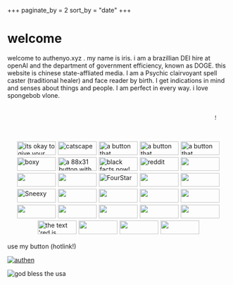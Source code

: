 +++
paginate_by = 2
sort_by = "date"
+++
# welcome

welcome to authenyo.xyz . my name is iris. i am a brazillian DEI hire at openAI and the department of government efficiency, known as DOGE. this website is chinese state-affliated media. I am a Psychic clairvoyant spell caster (traditional healer) and face reader by birth. I get indications in mind and senses about things and people. I am perfect in every way. i love spongebob vlone. 
<marquee style="margin: 30px">
          <a href="/pages/freemoney.html">click here for free money</a>
        </marquee>
<div style="display:flex; align-items:center; justify-content:center; gap:5px; padding:5px; flex-wrap:wrap;">
     <div style="flex:0 0 auto;">
          <img src="/images/brolove.gif" alt="its okay to give your bros some love" width="88" height="31" style="display:block; object-fit:contain;"/>
     </div>
     <div style="flex:0 0 auto;">
          <img src="/images/catscape2.gif" alt="catscape" width="88" height="31" style="display:block; object-fit:contain;"/>
     </div>
     <a href="https://unsaved.info" target="_blank">
     <div style="flex:0 0 auto;">
          <img src="/images/image21.png" alt="a button that redirects you to kiwi smoke's site" width="88" height="31" style="display:block; object-fit:contain;"/>
     </div>
     </a>
     <a href="https://caperflower.com" target="_blank">
     <div style="flex:0 0 auto;">
          <img src="/images/caperflower.png" alt="a button that redirects you to the caperflower website" width="88" height="31" style="display:block; object-fit:contain;"/>
     </div>
     </a>
     <a href="https://thatwasfuckingawesome.com" target="_blank">
     <div style="flex:0 0 auto;">
          <img src="/images/quinn.png" alt="a button that redirects you to quinn's site" width="88" height="31" style="display:block; object-fit:contain;"/>
     </div>
     </a>
     <a href="https://boxy.neocities.org/" target="_blank">
     <div style="flex:0 0 auto;">
          <img src="/images/ggPng.png" alt="boxy" width="88" height="31" style="display:block; object-fit:contain;"/>
     </div>
     </a>
     <div style="flex:0 0 auto;">
          <img src="/images/midi_files_now.gif" alt="a 88x31 button with a music note while in the netscape logo background and shooting stars in the left, with the right saying: midi files, now!" width="88" height="31" style="display:block; object-fit:contain;"/>
     </div>
     <div style="flex:0 0 auto;">
          <img src="/images/blackfacts.gif" alt="black facts now!" width="88" height="31" style="display:block; object-fit:contain;"/>
     </div>
     <div style="flex:0 0 auto;">
          <img src="/images/reddit.gif" alt="reddit" width="88" height="31" style="display:block; object-fit:contain;"/>
     </div>
     <a href="https://karebu.gay" target="_blank">
     <div style="flex:0 0 auto;">
          <img src="/images/jadekare.png" alt="" width="88" height="31" style="display:block; object-fit:contain;"/>
     </div>
     </a>
     <a href="https://fsky.io" target="_blank">
     <div style="flex:0 0 auto;">
          <img src="/images/badge.png" alt="" width="88" height="31" style="display:block; object-fit:contain;"/>
     </div>
     </a>
     <a href="https://autumn.town" target="_blank">
     <div style="flex:0 0 auto;">
          <img src="/images/New%20Project(2).gif" alt="" width="88" height="31" style="display:block; object-fit:contain;"/>
     </div>
     </a>
     <a href="https://fourstar.nekoweb.org" target="_blank">
     <div style="flex:0 0 auto;">
          <img src="/images/fourstar.gif "FourStar"" alt="FourStar" width="88" height="31" style="display:block; object-fit:contain;"/>
     </div>
     </a>
     <a href="https://youtu.be/03CmiLP_Bx0?si=w8IqeWEV615GdeHF" target="_blank">
     <div style="flex:0 0 auto;">
          <img src="/images/ty.gif" alt="" width="88" height="31" style="display:block; object-fit:contain;"/>
     </div>
     </a>
     <a href="https://larsfrommars.neocities.org/" target="_blank">
     <div style="flex:0 0 auto;">
          <img src="/images/lars.png" alt="" width="88" height="31" style="display:block; object-fit:contain;"/>
     </div>
     </a>
     <a href="https://synth.download">
     <div style="flex:0 0 auto;">
          <img src="/images/sneexy.svg" alt="Sneexy" width="88" height="31" style="display:block; object-fit:contain;"/>
     </div>
     </a>
     <a href="https://jack.cab" target="_blank">
     <div style="flex:0 0 auto;">
          <img src="/images/Untitled.png" alt="" width="88" height="31" style="display:block; object-fit:contain;"/>
     </div>
     </a>
     <a href="https://velzie.rip" target="_blank">
     <div style="flex:0 0 auto;">
          <img src="/images/88x31.png" alt="" width="88" height="31" style="display:block; object-fit:contain;"/>
     </div>
     </a>
     <a href="https://blueb.pages.gay" target="_blank">
     <div style="flex:0 0 auto;">
          <img src="/images/kattgutte.D3vLs2tl.png" alt="" width="88" height="31" style="display:block; object-fit:contain;"/>
     </div>
     </a>
     <a href="https://besties.house" target="_blank">
     <div style="flex:0 0 auto;">
          <img src="/images/besties.gif" alt="" width="88" height="31" style="display:block; object-fit:contain;"/>
     </div>
     </a>
     <a href="https://vea.st" target="_blank">
     <div style="flex:0 0 auto;">
          <img src="/images/veast.png" alt="" width="88" height="31" style="display:block; object-fit:contain;"/>
     </div>
     </a>
     <a href="https://rinici.de">
     <div style="flex:0 0 auto;">
          <img src="https://rinici.de/button.png" alt="" width="88" height="31" style="display:block; object-fit:contain;"/>
     </div>
     </a>
     <a href="https://zayd.fsky.io">
     <div style="flex:0 0 auto;">
          <img src="/images/zayd.png" alt="" width="88" height="31" style="display:block; object-fit:contain;"/>
     </div>
     </a>
     <a href="https://ratmaxx.ing">
     <div style="flex:0 0 auto;">
          <img src="/images/ratmaxxing.webp" alt="" width="88" height="31" style="display:block; object-fit:contain;"/>
     </div>
     </a>
     <a href="https://www.slsknet.org">
     <div style="flex:0 0 auto;">
          <img src="/images/soulseek.webp" alt="" width="88" height="31" style="display:block; object-fit:contain;"/>
     </div>
     </a>
     <a href="https://redcatho.de">
     <div style="flex:0 0 auto;">
          <img src="https://redcatho.de/buttons/red.png" alt="the text 'red is purple' on a purple background" width="88" height="31" style="display:block; object-fit:contain;"/>
     </div>
     </a>
     <a href="https://twelvemen.neocities.org">
     <div style="flex:0 0 auto;">
          <img src="https://twelvemen.neocities.org/12men.gif" alt="" width="88" height="31" style="display:block; object-fit:contain;"/>
     </div>
     </a>
     <a href="https://detondev.com">
     <div style="flex:0 0 auto;">
          <img src="/images/detondev.gif" alt="" width="88" height="31" style="display:block; object-fit:contain;"/>
     </div>
     </a>
     <a href="https://purplebored.pl">
     <div style="flex:0 0 auto;">
          <img src="/images/Purplebored_button.png" alt="" width="88" height="31" style="display:block; object-fit:contain;"/>
     </div>
     </a>
</div>

use my button (hotlink!)

[![authen](/images/button.gif)](https://authenyo.xyz)

![god bless the usa](/images/money.webp)
